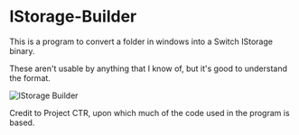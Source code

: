 # IStorage-Builder
This is a program to convert a folder in windows into a Switch IStorage binary.

These aren't usable by anything that I know of, but it's good to understand the format.

![IStorage Builder](http://i.imgur.com/m3e04jE.png)

Credit to Project CTR, upon which much of the code used in the program is based.

